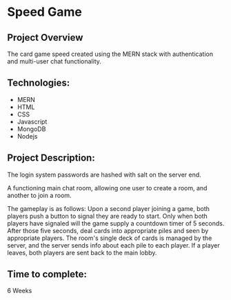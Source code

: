 ﻿# Speed Game

## Project Overview

The card game speed created using the MERN stack with authentication and multi-user chat functionality.


## Technologies:
- MERN
- HTML
- CSS
- Javascript
- MongoDB
- Nodejs
      
## Project Description:

The login system passwords are hashed with salt on the server end.

A functioning main chat room, allowing one user to create a room, and another to join a room.

The gameplay is as follows:
Upon a second player joining a game, both players push a button to signal they are ready to start. Only when both players have signaled will the game supply a countdown timer of 5 seconds. After those five seconds, deal cards into appropriate piles and seen by appropriate players. The room's single deck of cards is managed by the server, and the server sends info about each pile to each player. If a player leaves, both players are sent back to the main lobby.

## Time to complete:

 6 Weeks
